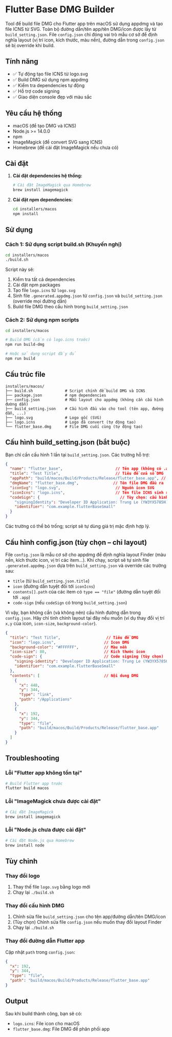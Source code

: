 # Flutter Base DMG Builder

Tool để build file DMG cho Flutter app trên macOS sử dụng appdmg và tạo file ICNS từ SVG.
Toàn bộ đường dẫn/tên app/tên DMG/icon được lấy từ `build_setting.json`. File `config.json` chỉ đóng vai trò mẫu cơ sở để định nghĩa layout (vị trí icon, kích thước, màu nền), đường dẫn trong `config.json` sẽ bị override khi build.

## Tính năng

- ✅ Tự động tạo file ICNS từ logo.svg
- ✅ Build DMG sử dụng npm appdmg
- ✅ Kiểm tra dependencies tự động
- ✅ Hỗ trợ code signing
- ✅ Giao diện console đẹp với màu sắc

## Yêu cầu hệ thống

- macOS (để tạo DMG và ICNS)
- Node.js >= 14.0.0
- npm
- ImageMagick (để convert SVG sang ICNS)
- Homebrew (để cài đặt ImageMagick nếu chưa có)

## Cài đặt

1. **Cài đặt dependencies hệ thống:**
   ```bash
   # Cài đặt ImageMagick qua Homebrew
   brew install imagemagick
   ```

2. **Cài đặt npm dependencies:**
   ```bash
   cd installers/macos
   npm install
   ```

## Sử dụng

### Cách 1: Sử dụng script build.sh (Khuyến nghị)

```bash
cd installers/macos
./build.sh
```

Script này sẽ:
1. Kiểm tra tất cả dependencies
2. Cài đặt npm packages
3. Tạo file `logo.icns` từ `logo.svg`
4. Sinh file `.generated.appdmg.json` từ `config.json` và `build_setting.json` (override mọi đường dẫn)
5. Build file DMG theo cấu hình trong `build_setting.json`

### Cách 2: Sử dụng npm scripts

```bash
cd installers/macos

# Build DMG (cần có logo.icns trước)
npm run build-dmg

# Hoặc sử dụng script đầy đủ
npm run build
```

## Cấu trúc file

```
installers/macos/
├── build.sh              # Script chính để build DMG và ICNS
├── package.json          # npm dependencies
├── config.json           # Mẫu layout cho appdmg (không cần cấu hình đường dẫn)
├── build_setting.json    # Cấu hình đầu vào cho tool (tên app, đường dẫn, ...)
├── logo.svg              # Logo gốc (SVG)
├── logo.icns             # Logo đã convert (tự động tạo)
└── flutter_base.dmg      # File DMG cuối cùng (tự động tạo)
```

## Cấu hình build_setting.json (bắt buộc)

Bạn chỉ cần cấu hình 1 lần tại `build_setting.json`. Các trường hỗ trợ:

```json
{
  "name": "flutter_base",                       // Tên app (không có .app)
  "title": "Test Title",                        // Tiêu đề cửa sổ DMG
  "appPath": "build/macos/Build/Products/Release/flutter_base.app", // Đường dẫn .app
  "dmgName": "flutter_base.dmg",               // Tên file DMG đầu ra
  "iconSvg": "logo.svg",                        // Nguồn icon SVG
  "iconIcns": "logo.icns",                      // Tên file ICNS sinh ra
  "codeSign": {                                   // Tùy chọn: cấu hình ký mã
    "signingIdentity": "Developer ID Application: Trung Le (YW3YX5785H)",
    "identifier": "com.example.flutterBaseSmall"
  }
}
```

Các trường có thể bỏ trống; script sẽ tự dùng giá trị mặc định hợp lý.

## Cấu hình config.json (tùy chọn – chỉ layout)

File `config.json` là mẫu cơ sở cho appdmg để định nghĩa layout Finder (màu nền, kích thước icon, vị trí các item...). Khi chạy, script sẽ tự sinh file `.generated.appdmg.json` dựa trên `build_setting.json` và override các trường sau:

- `title` (từ `build_setting.json.title`)
- `icon` (đường dẫn tuyệt đối tới `iconIcns`)
- `contents[].path` của các item có `type == "file"` (đường dẫn tuyệt đối tới `.app`)
- `code-sign` (nếu `codeSign` có trong `build_setting.json`)

Vì vậy, bạn không cần (và không nên) cấu hình đường dẫn trong `config.json`. Hãy chỉ tinh chỉnh layout tại đây nếu muốn (ví dụ thay đổi vị trí `x,y` của icon, `icon-size`, `background-color`).

```json
{
  "title": "Test Title",                    // Tiêu đề DMG
  "icon": "logo.icns",                     // Icon DMG
  "background-color": "#FFFFFF",           // Màu nền
  "icon-size": 80,                         // Kích thước icon
  "code-sign": {                           // Code signing (tùy chọn)
    "signing-identity": "Developer ID Application: Trung Le (YW3YX5785H)",
    "identifier": "com.example.flutterBaseSmall"
  },
  "contents": [                            // Nội dung DMG
    {
      "x": 448,
      "y": 344,
      "type": "link",
      "path": "/Applications"
    },
    {
      "x": 192,
      "y": 344,
      "type": "file",
      "path": "build/macos/Build/Products/Release/flutter_base.app"
    }
  ]
}
```

## Troubleshooting

### Lỗi "Flutter app không tồn tại"
```bash
# Build Flutter app trước
flutter build macos
```

### Lỗi "ImageMagick chưa được cài đặt"
```bash
# Cài đặt ImageMagick
brew install imagemagick
```

### Lỗi "Node.js chưa được cài đặt"
```bash
# Cài đặt Node.js qua Homebrew
brew install node
```

## Tùy chỉnh

### Thay đổi logo
1. Thay thế file `logo.svg` bằng logo mới
2. Chạy lại `./build.sh`

### Thay đổi cấu hình DMG
1. Chỉnh sửa file `build_setting.json` cho tên app/đường dẫn/tên DMG/icon
2. (Tùy chọn) Chỉnh sửa file `config.json` nếu muốn thay đổi layout Finder
3. Chạy lại `./build.sh`

### Thay đổi đường dẫn Flutter app
Cập nhật `path` trong `config.json`:
```json
{
  "x": 192,
  "y": 344,
  "type": "file",
  "path": "build/macos/Build/Products/Release/flutter_base.app"
}
```

## Output

Sau khi build thành công, bạn sẽ có:
- `logo.icns`: File icon cho macOS
- `flutter_base.dmg`: File DMG để phân phối app
